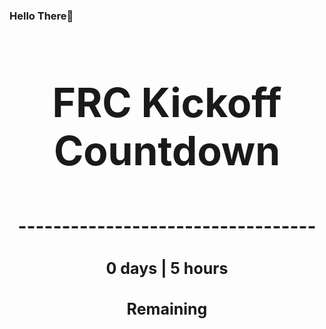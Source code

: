 ### Hello There👋

<!---START-TIMER--->
<h3 align='center' style='font-size: 64px;'>FRC Kickoff Countdown</h3>
<h3 align='center' style='font-size: 30px;'>----------------------------------</h3>
<h3 align='center' style='font-size: 25px;'>0 days | 5 hours</h3>
<h3 align='center' style='font-size: 25px;'>Remaining</h3>
<!---END-TIMER--->
